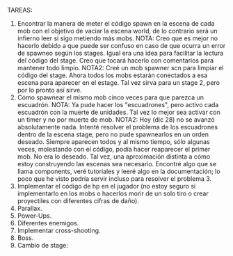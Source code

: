 TAREAS:

1. Encontrar la manera de meter el código spawn en la escena de cada mob con el objetivo de vaciar la escena world, de lo contrario será un infierno leer si sigo metiendo más mobs. NOTA: Creo que es mejor no hacerlo debido a que puede ser confuso en caso de que ocurra un error de spawneo según los stages. Igual era una idea para facilitar la lectura del código del stage. Creo que tocará hacerlo con comentarios para mantener todo limpio. NOTA2: Creé un mob spawner scn para limpiar el código del stage. Ahora todos los mobs estarán conectados a esa escena para aparecer en el estage. Tal vez sirva para un stage 2, pero por lo pronto así sirve.
2. Cómo spawnear el mismo mob cinco veces para que parezca un escuadrón. NOTA: Ya pude hacer los "escuadrones", pero activo cada escuadrón con la muerte de unidades. Tal vez lo mejor sea activar con un timer y no por muerte de mob. NOTA2: Hoy (dic 28) no se avanzó absolutamente nada. Intenté resolver el problema de los escuadrones dentro de la escena stage, pero no pude spawnearlos en un orden deseado. Siempre aparecen todos y al mismo tiempo, sólo algunas veces, molestando con el código, podía hacer reaparecer el primer mob. No era lo deseado. Tal vez, una aproximación distinta a cómo estoy construyendo las escenas sea necesario. Encontré algo que se llama components, veré tutoriales y leeré algo en la documentación; lo poco que he visto podría servir incluso para resolver el problema 3.
3. Implementar el código de hp en el jugador (no estoy seguro si implementarlo en los mobs o hacerlos morir de un solo tiro o crear proyectiles con diferentes cifras de daño).
4. Parallax.
5. Power-Ups.
6. Diferentes enemigos.
7. Implementar cross-shooting.
8. Boss.
9. Cambio de stage: 
